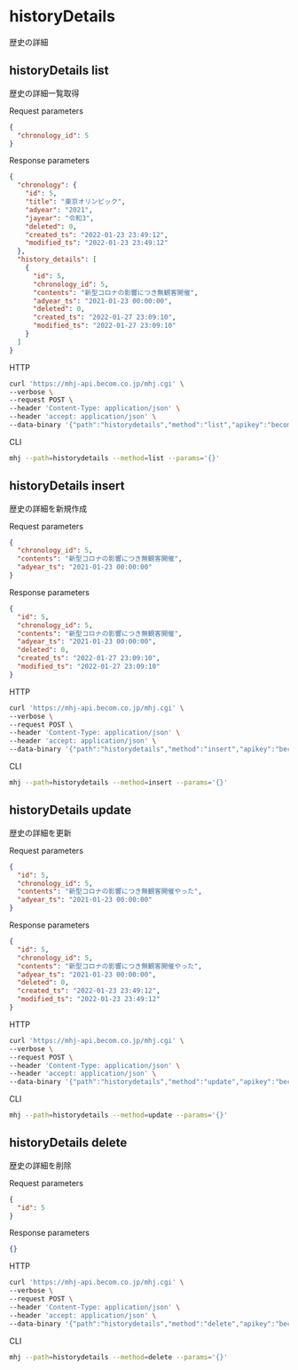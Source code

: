 # historyDetails

歴史の詳細

## historyDetails list

歴史の詳細一覧取得

Request parameters

```json
{
  "chronology_id": 5
}
```

Response parameters

```json
{
  "chronology": {
    "id": 5,
    "title": "東京オリンピック",
    "adyear": "2021",
    "jayear": "令和3",
    "deleted": 0,
    "created_ts": "2022-01-23 23:49:12",
    "modified_ts": "2022-01-23 23:49:12"
  },
  "history_details": [
    {
      "id": 5,
      "chronology_id": 5,
      "contents": "新型コロナの影響につき無観客開催",
      "adyear_ts": "2021-01-23 00:00:00",
      "deleted": 0,
      "created_ts": "2022-01-27 23:09:10",
      "modified_ts": "2022-01-27 23:09:10"
    }
  ]
}
```

HTTP

```zsh
curl 'https://mhj-api.becom.co.jp/mhj.cgi' \
--verbose \
--request POST \
--header 'Content-Type: application/json' \
--header 'accept: application/json' \
--data-binary '{"path":"historydetails","method":"list","apikey":"becom","params":{}}'
```

CLI

```zsh
mhj --path=historydetails --method=list --params='{}'
```

## historyDetails insert

歴史の詳細を新規作成

Request parameters

```json
{
  "chronology_id": 5,
  "contents": "新型コロナの影響につき無観客開催",
  "adyear_ts": "2021-01-23 00:00:00"
}
```

Response parameters

```json
{
  "id": 5,
  "chronology_id": 5,
  "contents": "新型コロナの影響につき無観客開催",
  "adyear_ts": "2021-01-23 00:00:00",
  "deleted": 0,
  "created_ts": "2022-01-27 23:09:10",
  "modified_ts": "2022-01-27 23:09:10"
}
```

HTTP

```zsh
curl 'https://mhj-api.becom.co.jp/mhj.cgi' \
--verbose \
--request POST \
--header 'Content-Type: application/json' \
--header 'accept: application/json' \
--data-binary '{"path":"historydetails","method":"insert","apikey":"becom","params":{}}'
```

CLI

```zsh
mhj --path=historydetails --method=insert --params='{}'
```

## historyDetails update

歴史の詳細を更新

Request parameters

```json
{
  "id": 5,
  "chronology_id": 5,
  "contents": "新型コロナの影響につき無観客開催やった",
  "adyear_ts": "2021-01-23 00:00:00"
}
```

Response parameters

```json
{
  "id": 5,
  "chronology_id": 5,
  "contents": "新型コロナの影響につき無観客開催やった",
  "adyear_ts": "2021-01-23 00:00:00",
  "deleted": 0,
  "created_ts": "2022-01-23 23:49:12",
  "modified_ts": "2022-01-23 23:49:12"
}
```

HTTP

```zsh
curl 'https://mhj-api.becom.co.jp/mhj.cgi' \
--verbose \
--request POST \
--header 'Content-Type: application/json' \
--header 'accept: application/json' \
--data-binary '{"path":"historydetails","method":"update","apikey":"becom","params":{}}'
```

CLI

```zsh
mhj --path=historydetails --method=update --params='{}'
```

## historyDetails delete

歴史の詳細を削除

Request parameters

```json
{
  "id": 5
}
```

Response parameters

```json
{}
```

HTTP

```zsh
curl 'https://mhj-api.becom.co.jp/mhj.cgi' \
--verbose \
--request POST \
--header 'Content-Type: application/json' \
--header 'accept: application/json' \
--data-binary '{"path":"historydetails","method":"delete","apikey":"becom","params":{}}'
```

CLI

```zsh
mhj --path=historydetails --method=delete --params='{}'
```
